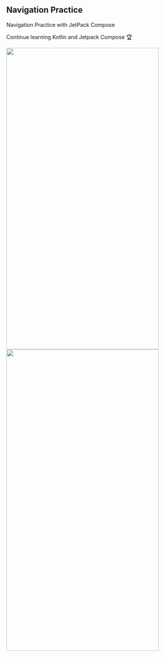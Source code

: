 ## Navigation Practice
Navigation Practice with JetPack Compose

Continue learning Kotlin and Jetpack Compose 🏆


  <img src="https://user-images.githubusercontent.com/9380512/206235890-8e4b7756-7a78-4516-a9b7-72c271e3a17a.png" width="400" height="790">
  
  
  <img src="https://user-images.githubusercontent.com/9380512/206235902-6247a41a-a663-4a95-b3e4-04834b39aa11.png" width="400" height="790">

